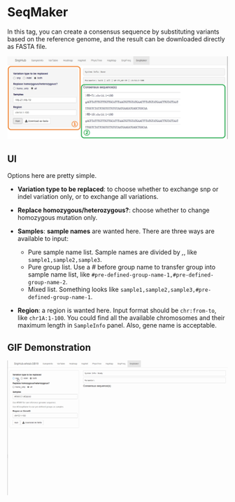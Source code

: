 # SeqMaker

In this tag, you can create a consensus sequence by substituting variants based on the reference genome, and the result can be downloaded directly as FASTA file.

![SeqMaker tag](./../img/SeqMaker-1.jpg)

## UI

Options here are pretty simple.

- **Variation type to be replaced**: to choose whether to exchange snp or indel variation only, or to exchange all variations.

- **Replace homozygous/heterozygous?**: choose whether to change homozygous mutation only.

- **Samples**: **sample names** are wanted here. There are three ways are available to input:
	- Pure sample name list. Sample names are divided by *,*, like `sample1,sample2,sample3`.
	- Pure group list. Use a *#* before group name to transfer group into sample name list, like `#pre-defined-group-name-1,#pre-defined-group-name-2`. 
	- Mixed list. Something looks like `sample1,sample2,sample3,#pre-defined-group-name-1`.

- **Region**: a region is wanted here. Input format should be `chr:from-to`, like `chr1A:1-100`. You could find all the available chromosomes and their maximum length in `SampleInfo` panel. Also, gene name is acceptable.

## GIF Demonstration

![GIF Demonstration of SeqMaker](./../img/SeqMaker-0.gif)